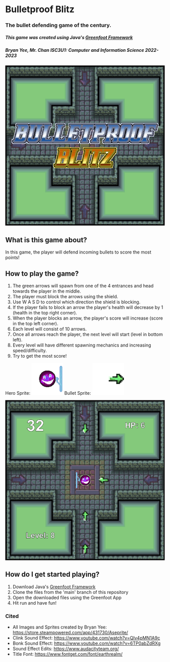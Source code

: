 # Bulletproof Blitz
### The bullet defending game of the century.

##### This game was created using Java's [Greenfoot Framework](https://www.greenfoot.org/door) 
##### Bryan Yee, Mr. Chan ISC3U1: Computer and Information Science 2022-2023

![Game Title Screen](/images/Title.png)

## What is this game about?
In this game, the player will defend incoming bullets to score the most points!

## How to play the game?
 1. The green arrows will spawn from one of the 4 entrances and head towards the player in the middle.
 2. The player must block the arrows using the shield.
 3. Use W A S D to control which direction the shield is blocking.
 4. If the player fails to block an arrow the player's health will decrease by 1 (health in the top right corner).
 5. When the player blocks an arrow, the player's score will increase (score in the top left corner).
 6. Each level will consist of 10 arrows. 
 7. Once all arrows reach the player, the next level will start (level in bottom left).
 8. Every level will have different spawning mechanics and increasing speed/difficulty.
 9. Try to get the most score!
 
  Hero Sprite:
![Hero Sprite](/images/Hero_d.png)
  Bullet Sprite:
![Bullet Sprite](/images/bulletA/bullet1.png)

![Game Preview](/images/Preview.png)

## How do I get started playing?
 1. Download Java's [Greenfoot Framework](https://www.greenfoot.org/door) 
 2. Clone the files from the 'main' branch of this repository
 3. Open the downloaded files using the Greenfoot App
 4. Hit run and have fun!

### Cited
- All Images and Sprites created by Bryan Yee: https://store.steampowered.com/app/431730/Aseprite/
- Clink Sound Effect: https://www.youtube.com/watch?v=QIv4pMN1A9c
- Bonk Sound Effect: https://www.youtube.com/watch?v=6TP0abZdRXg
- Sound Effect Edits: https://www.audacityteam.org/
- Title Font: https://www.fontget.com/font/earthrealm/


